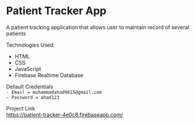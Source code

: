 # Patient Tracker App

A patient tracking application that allows user to maintain record of several patients

Technologies Used:

- HTML
- CSS
- JavaScript
- Firebase Realtime Database

Default Credentials
<br>
`- Email = muhammadahad9615@gmail.com`
<br>
`- Password = ahad123`

Project Link
<br>
https://patient-tracker-4e0c8.firebaseapp.com/
